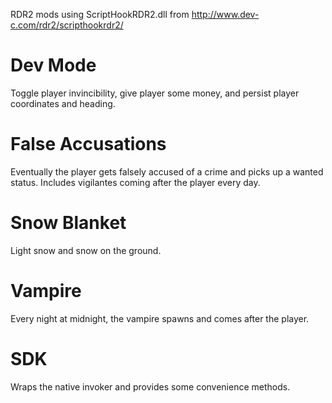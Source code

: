 RDR2 mods using ScriptHookRDR2.dll from http://www.dev-c.com/rdr2/scripthookrdr2/

# Dev Mode
Toggle player invincibility, give player some money, and persist player coordinates and heading.

# False Accusations
Eventually the player gets falsely accused of a crime and picks up a wanted status.
Includes vigilantes coming after the player every day.

# Snow Blanket
Light snow and snow on the ground.

# Vampire
Every night at midnight, the vampire spawns and comes after the player.

# SDK
Wraps the native invoker and provides some convenience methods.
